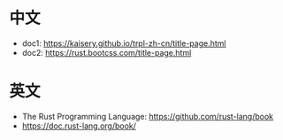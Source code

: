 # 中文
- doc1: https://kaisery.github.io/trpl-zh-cn/title-page.html
- doc2: https://rust.bootcss.com/title-page.html

# 英文
- The Rust Programming Language: https://github.com/rust-lang/book
- https://doc.rust-lang.org/book/
